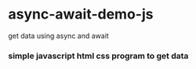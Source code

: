 # async-await-demo-js
get data using async and await

### simple javascript html css program to get data
